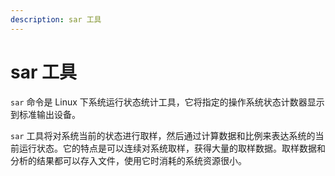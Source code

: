 ```yaml
---
description: sar 工具
---
```


# sar 工具

`sar` 命令是 Linux 下系统运行状态统计工具，它将指定的操作系统状态计数器显示到标准输出设备。

`sar` 工具将对系统当前的状态进行取样，然后通过计算数据和比例来表达系统的当前运行状态。它的特点是可以连续对系统取样，获得大量的取样数据。取样数据和分析的结果都可以存入文件，使用它时消耗的系统资源很小。